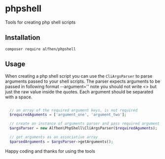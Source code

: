 # phpshell
Tools for creating php shell scripts

## Installation

```
composer require alfhen/phpshell
```

## Usage

When creating a php shell script you can use the ```CliArgsParser``` to parse arguments passed to your shell scripts.
The parser expects arguments to be passed in following format --argument='<value>' note you should not write <> 
but just the raw value inside the quotes.
Each argument should be separated with a space.

``` php 

  // an array of the required argument keys, is not required
  $requiredAguments = ['argument_one', 'argument_two'];

  // create an instance of arguments parser and pass required argument keys
  $argsParser = new Alfhen\PhpShell\CliArgsParser($requiredAguments);

  // get arguments as an associative array
  $parsedArguments = $argsParser->getArguments();

```
Happy coding and thanks for using the tools
